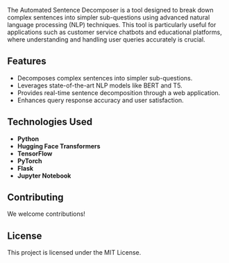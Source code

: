 The Automated Sentence Decomposer is a tool designed to break down complex sentences into simpler sub-questions using advanced natural language processing (NLP) techniques. This tool is particularly useful for applications such as customer service chatbots and educational platforms, where understanding and handling user queries accurately is crucial.

## Features

- Decomposes complex sentences into simpler sub-questions.
- Leverages state-of-the-art NLP models like BERT and T5.
- Provides real-time sentence decomposition through a web application.
- Enhances query response accuracy and user satisfaction.

## Technologies Used

- **Python**
- **Hugging Face Transformers**
- **TensorFlow**
- **PyTorch**
- **Flask**
- **Jupyter Notebook**

## Contributing

We welcome contributions!

## License

This project is licensed under the MIT License. 

